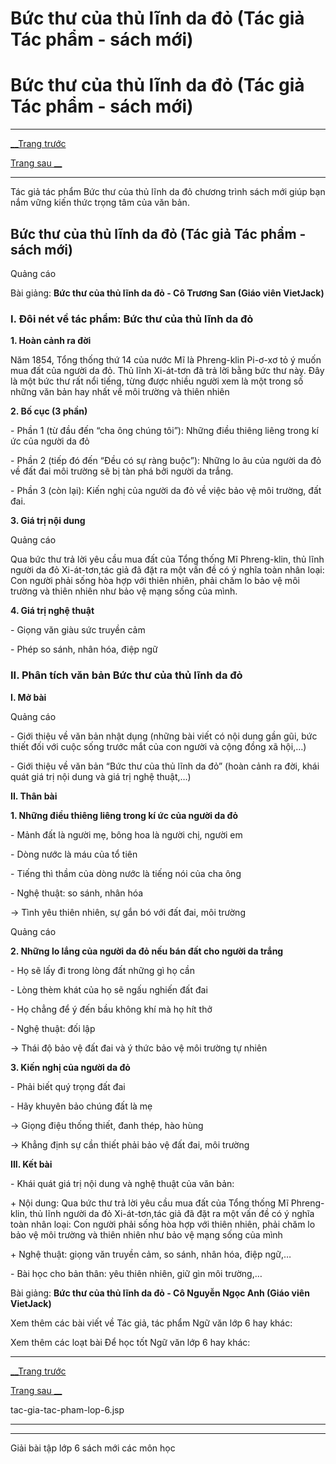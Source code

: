 # Bức thư của thủ lĩnh da đỏ (Tác giả Tác phẩm - sách mới)

# Bức thư của thủ lĩnh da đỏ (Tác giả Tác phẩm - sách mới)

* * *

[__Trang trước](https://vietjack.com/ngu-van-6/tac-gia-tac-pham-lop-6.jsp)

[Trang sau __](https://vietjack.com/ngu-van-6/tac-gia-tac-pham-lop-6.jsp)

* * *

Tác giả tác phẩm Bức thư của thủ lĩnh da đỏ chương trình sách mới giúp bạn nắm vững kiến thức trọng tâm của văn bản.

## Bức thư của thủ lĩnh da đỏ (Tác giả Tác phẩm - sách mới)

Quảng cáo

Bài giảng: **Bức thư của thủ lĩnh da đỏ - Cô Trương San (Giáo viên VietJack)**

### I. Đôi nét về tác phẩm: Bức thư của thủ lĩnh da đỏ 

**1\. Hoàn cảnh ra đời**

Năm 1854, Tổng thống thứ 14 của nước Mĩ là Phreng-klin Pi-ơ-xơ tỏ ý muốn mua đất của người da đỏ. Thủ lĩnh Xi-át-tơn đã trả lời bằng bức thư này. Đây là một bức thư rất nổi tiếng, từng được nhiều người xem là một trong số những văn bản hay nhất về môi trường và thiên nhiên

**2\. Bố cục (3 phần)**

\- Phần 1 (từ đầu đến “cha ông chúng tôi”): Những điều thiêng liêng trong kí ức của người da đỏ

\- Phần 2 (tiếp đó đến “Đều có sự ràng buộc”): Những lo âu của người da đỏ về đất đai môi trường sẽ bị tàn phá bởi người da trắng.

\- Phần 3 (còn lại): Kiến nghị của người da đỏ về việc bảo vệ môi trường, đất đai.

**3\. Giá trị nội dung**

Quảng cáo

Qua bức thư trả lời yêu cầu mua đất của Tổng thống Mĩ Phreng-klin, thủ lĩnh người da đỏ Xi-át-tơn,tác giả đã đặt ra một vấn đề có ý nghĩa toàn nhân loại: Con người phải sống hòa hợp với thiên nhiên, phải chăm lo bảo vệ môi trường và thiên nhiên như bảo vệ mạng sống của mình.

**4\. Giá trị nghệ thuật**

\- Giọng văn giàu sức truyền cảm

\- Phép so sánh, nhân hóa, điệp ngữ

### II. Phân tích văn bản Bức thư của thủ lĩnh da đỏ

**I. Mở bài**

Quảng cáo

\- Giới thiệu về văn bản nhật dụng (những bài viết có nội dung gần gũi, bức thiết đối với cuộc sống trước mắt của con người và cộng đồng xã hội,…)

\- Giới thiệu về văn bản “Bức thư của thủ lĩnh da đỏ” (hoàn cảnh ra đời, khái quát giá trị nội dung và giá trị nghệ thuật,…)

**II. Thân bài**

**1\. Những điều thiêng liêng trong kí ức của người da đỏ**

\- Mảnh đất là người mẹ, bông hoa là người chị, người em

\- Dòng nước là máu của tổ tiên

\- Tiếng thì thầm của dòng nước là tiếng nói của cha ông

\- Nghệ thuật: so sánh, nhân hóa

→ Tình yêu thiên nhiên, sự gắn bó với đất đai, môi trường

Quảng cáo

**2\. Những lo lắng của người da đỏ nếu bán đất cho người da trắng**

\- Họ sẽ lấy đi trong lòng đất những gì họ cần

\- Lòng thèm khát của họ sẽ ngấu nghiến đất đai

\- Họ chẳng để ý đến bầu không khí mà họ hít thở

\- Nghệ thuật: đối lập

→ Thái độ bảo vệ đất đai và ý thức bảo vệ môi trường tự nhiên

**3\. Kiến nghị của người da đỏ**

\- Phải biết quý trọng đất đai

\- Hãy khuyên bảo chúng đất là mẹ

→ Giọng điệu thống thiết, đanh thép, hào hùng

→ Khẳng định sự cần thiết phải bảo vệ đất đai, môi trường

**III. Kết bài**

\- Khái quát giá trị nội dung và nghệ thuật của văn bản:

\+ Nội dung: Qua bức thư trả lời yêu cầu mua đất của Tổng thống Mĩ Phreng-klin, thủ lĩnh người da đỏ Xi-át-tơn,tác giả đã đặt ra một vấn đề có ý nghĩa toàn nhân loại: Con người phải sống hòa hợp với thiên nhiên, phải chăm lo bảo vệ môi trường và thiên nhiên như bảo vệ mạng sống của mình

\+ Nghệ thuật: giọng văn truyền cảm, so sánh, nhân hóa, điệp ngữ,…

\- Bài học cho bản thân: yêu thiên nhiên, giữ gìn môi trường,…

Bài giảng: **Bức thư của thủ lĩnh da đỏ - Cô Nguyễn Ngọc Anh (Giáo viên VietJack)**

Xem thêm các bài viết về Tác giả, tác phẩm Ngữ văn lớp 6 hay khác:

Xem thêm các loạt bài Để học tốt Ngữ văn lớp 6 hay khác:

* * *

[__Trang trước](https://vietjack.com/ngu-van-6/tac-gia-tac-pham-lop-6.jsp)

[Trang sau __](https://vietjack.com/ngu-van-6/tac-gia-tac-pham-lop-6.jsp)

tac-gia-tac-pham-lop-6.jsp

* * *

* * *

Giải bài tập lớp 6 sách mới các môn học
